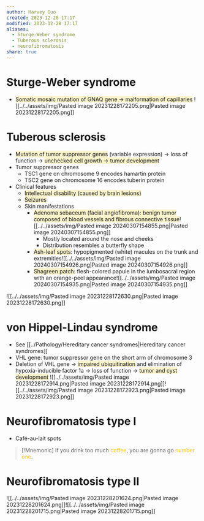 ```yaml
---
author: Harvey Guo
created: 2023-12-28 17:17
modified: 2023-12-28 17:17
aliases:
  - Sturge-Weber syndrome
  - Tuberous sclerosis
  - neurofibromatosis
share: true
---
```


# Sturge-Weber syndrome
- <span style="background:rgba(240, 200, 0, 0.2)">Somatic mosaic mutation of GNAQ gene → malformation of capillaries</span>
![[../../assets/img/Pasted image 20231228172205.png|Pasted image 20231228172205.png]]
# Tuberous sclerosis
- <span style="background:rgba(240, 200, 0, 0.2)">Mutation of tumor suppressor genes</span> (variable expression) → loss of function → <span style="background:rgba(240, 200, 0, 0.2)">unchecked cell growth → tumor development</span>
- Tumor suppressor genes
	- TSC1 gene on chromosome 9 encodes hamartin protein
	- TSC2 gene on chromosome 16 encodes tuberin protein
- Clinical features
	- <span style="background:rgba(240, 200, 0, 0.2)">Intellectual disability (caused by brain lesions)</span>
	- <span style="background:rgba(240, 200, 0, 0.2)">Seizures</span>
	- Skin manifestations
		- <span style="background:rgba(240, 200, 0, 0.2)">Adenoma sebaceum (facial angiofibroma): benign tumor composed of blood vessels and fibrous connective tissue</span>![[../../assets/img/Pasted image 20240307154855.png|Pasted image 20240307154855.png]]
			- Mostly located around the nose and cheeks
			- Distribution resembles a butterfly shape
		- <span style="background:rgba(240, 200, 0, 0.2)">Ash-leaf spots</span>: hypopigmented (white) macules on the trunk and extremities![[../../assets/img/Pasted image 20240307154926.png|Pasted image 20240307154926.png]]
		- <span style="background:rgba(240, 200, 0, 0.2)">Shagreen patch</span>: flesh-colored papule in the lumbosacral region with an orange-peel appearance![[../../assets/img/Pasted image 20240307154935.png|Pasted image 20240307154935.png]]

![[../../assets/img/Pasted image 20231228172630.png|Pasted image 20231228172630.png]]
# von Hippel-Lindau syndrome
- See [[../Pathology/Hereditary cancer syndromes|Hereditary cancer syndromes]]
- VHL gene: tumor suppressor gene on the short arm of chromosome 3
- Deletion of VHL gene → <span style="background:rgba(240, 200, 0, 0.2)">impaired ubiquitination</span> and elimination of hypoxia-inducible factor 1a  → loss of function → <span style="background:rgba(240, 200, 0, 0.2)">tumor and cyst development</span>
![[../../assets/img/Pasted image 20231228172914.png|Pasted image 20231228172914.png]]![[../../assets/img/Pasted image 20231228172923.png|Pasted image 20231228172923.png]]
# Neurofibromatosis type I
- Café-au-lait spots
>[!Mnemonic] 
>If you drink too much <font color="#ffc000">coffee</font>, you are gonna go <font color="#ffc000">number one</font>.
# Neurofibromatosis type II
![[../../assets/img/Pasted image 20231228201624.png|Pasted image 20231228201624.png]]![[../../assets/img/Pasted image 20231228201715.png|Pasted image 20231228201715.png]]